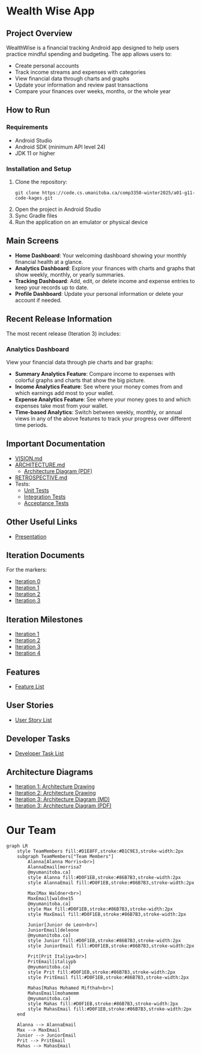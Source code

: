 # Wealth Wise App

## Project Overview
WealthWise is a financial tracking Android app designed to help users practice mindful spending and budgeting. The app allows users to:
- Create personal accounts
- Track income streams and expenses with categories
- View financial data through charts and graphs
- Update your information and review past transactions
- Compare your finances over weeks, months, or the whole year

## How to Run

### Requirements
- Android Studio
- Android SDK (minimum API level 24)
- JDK 11 or higher

### Installation and Setup
1. Clone the repository:
   ```
   git clone https://code.cs.umanitoba.ca/comp3350-winter2025/a01-g11-code-kages.git
   ```
2. Open the project in Android Studio
3. Sync Gradle files
4. Run the application on an emulator or physical device

## Main Screens
- **Home Dashboard**: Your welcoming dashboard showing your monthly financial health at a glance.
- **Analytics Dashboard**: Explore your finances with charts and graphs that show weekly, monthly, or yearly summaries.
- **Tracking Dashboard**: Add, edit, or delete income and expense entries to keep your records up to date.
- **Profile Dashboard**: Update your personal information or delete your account if needed.

## Recent Release Information
The most recent release (Iteration 3) includes:
### Analytics Dashboard
View your financial data through pie charts and bar graphs:
- **Summary Analytics Feature**: Compare income to expenses with colorful graphs and charts that show the big picture.
- **Income Analytics Feature**: See where your money comes from and which earnings add most to your wallet.
- **Expense Analytics Feature**: See where your money goes to and which expenses take most from your wallet.
- **Time-based Analytics**: Switch between weekly, monthly, or annual views in any of the above features to track your progress over different time periods.

## Important Documentation
- [VISION.md](https://code.cs.umanitoba.ca/comp3350-winter2025/a01-g11-code-kages/-/blob/main/Documents/Iteration0/vision.md)
- [ARCHITECTURE.md](https://code.cs.umanitoba.ca/comp3350-winter2025/a01-g11-code-kages/-/blob/main/Documents/Iteration3/arch_diagram_3.md)
  - [Architecture Diagram (PDF)](https://code.cs.umanitoba.ca/comp3350-winter2025/a01-g11-code-kages/-/blob/main/Documents/Iteration3/arch_diagram_it3.pdf?ref_type=heads)
- [RETROSPECTIVE.md](https://code.cs.umanitoba.ca/comp3350-winter2025/a01-g11-code-kages/-/blob/main/Documents/Iteration3/it3-retrospective.md)
- Tests:
  - [Unit Tests](https://code.cs.umanitoba.ca/comp3350-winter2025/a01-g11-code-kages/-/blob/main/app/src/test/java/comp3350/wwsys/tests/AllTests.java?ref_type=heads)
  - [Integration Tests](https://code.cs.umanitoba.ca/comp3350-winter2025/a01-g11-code-kages/-/blob/main/app/src/test/java/comp3350/wwsys/tests/AllIntegrationTest.java?ref_type=heads)
  - [Acceptance Tests](https://code.cs.umanitoba.ca/comp3350-winter2025/a01-g11-code-kages/-/blob/Develop/app/src/androidTest/java/comp3350/wwsys/tests/acceptance/AllAcceptanceTests.java?ref_type=heads)

## Other Useful Links
  - [Presentation](https://prititaliya.github.io/presentation/)

## Iteration Documents
For the markers:
- [Iteration 0](https://code.cs.umanitoba.ca/comp3350-winter2025/a01-g11-code-kages/-/tree/main/Documents/Iteration0?ref_type=heads)
- [Iteration 1](https://code.cs.umanitoba.ca/comp3350-winter2025/a01-g11-code-kages/-/tree/main/Documents/Iteration1?ref_type=heads)
- [Iteration 2](https://code.cs.umanitoba.ca/comp3350-winter2025/a01-g11-code-kages/-/tree/main/Documents/Iteration2?ref_type=heads)
- [Iteration 3](https://code.cs.umanitoba.ca/comp3350-winter2025/a01-g11-code-kages/-/tree/main/Documents/Iteration3?ref_type=heads)

## Iteration Milestones
- [Iteration 1](https://code.cs.umanitoba.ca/comp3350-winter2025/a01-g11-code-kages/-/milestones/1#tab-issues)
- [Iteration 2](https://code.cs.umanitoba.ca/comp3350-winter2025/a01-g11-code-kages/-/milestones/2#tab-issues)
- [Iteration 3](https://code.cs.umanitoba.ca/comp3350-winter2025/a01-g11-code-kages/-/milestones/3#tab-issues)
- [Iteration 4](https://code.cs.umanitoba.ca/comp3350-winter2025/a01-g11-code-kages/-/milestones/4#tab-issues)

## Features
- [Feature List](https://code.cs.umanitoba.ca/comp3350-winter2025/a01-g11-code-kages/-/issues/?label_name%5B%5D=Feature)

## User Stories
- [User Story List](https://code.cs.umanitoba.ca/comp3350-winter2025/a01-g11-code-kages/-/issues/?label_name%5B%5D=User%20Story)

## Developer Tasks
- [Developer Task List](https://code.cs.umanitoba.ca/comp3350-winter2025/a01-g11-code-kages/-/issues/?sort=priority&state=all&label_name%5B%5D=Developer%20Task&first_page_size=100)

## Architecture Diagrams
- [Iteration 1: Architecture Drawing](Documents/Iteration1/Architecture.md)
- [Iteration 2: Architecture Drawing](Documents/Iteration2/it2_architecture_diagram.md)
- [Iteration 3: Architecture Diagram (MD)](https://code.cs.umanitoba.ca/comp3350-winter2025/a01-g11-code-kages/-/blob/main/Documents/Iteration3/arch_diagram_3.md)
- [Iteration 3: Architecture Diagram (PDF)](https://code.cs.umanitoba.ca/comp3350-winter2025/a01-g11-code-kages/-/blob/main/Documents/Iteration3/arch_diagram_it3.pdf?ref_type=heads)

# Our Team

```mermaid
graph LR
    style TeamMembers fill:#D1E8FF,stroke:#B1C9E3,stroke-width:2px
    subgraph TeamMembers["Team Members"]
        Alanna[Alanna Morris<br>]
        AlannaEmail[morrisa7
        @myumanitoba.ca]
        style Alanna fill:#D0F1EB,stroke:#86B7B3,stroke-width:2px
        style AlannaEmail fill:#D0F1EB,stroke:#86B7B3,stroke-width:2px
        
        Max[Max Waldner<br>]
        MaxEmail[waldne15
        @myumanitoba.ca]
        style Max fill:#D0F1EB,stroke:#86B7B3,stroke-width:2px
        style MaxEmail fill:#D0F1EB,stroke:#86B7B3,stroke-width:2px
        
        Junior[Junior de Leon<br>]
        JuniorEmail[deleone
        @myumanitoba.ca]
        style Junior fill:#D0F1EB,stroke:#86B7B3,stroke-width:2px
        style JuniorEmail fill:#D0F1EB,stroke:#86B7B3,stroke-width:2px
        
        Prit[Prit Italiya<br>]
        PritEmail[italiypb
        @myumanitoba.ca]
        style Prit fill:#D0F1EB,stroke:#86B7B3,stroke-width:2px
        style PritEmail fill:#D0F1EB,stroke:#86B7B3,stroke-width:2px
        
        Mahas[Mahas Mohamed Mifthah<br>]
        MahasEmail[mohamemm
        @myumanitoba.ca]
        style Mahas fill:#D0F1EB,stroke:#86B7B3,stroke-width:2px
        style MahasEmail fill:#D0F1EB,stroke:#86B7B3,stroke-width:2px
    end
    
    Alanna --> AlannaEmail
    Max --> MaxEmail
    Junior --> JuniorEmail
    Prit --> PritEmail
    Mahas --> MahasEmail
```